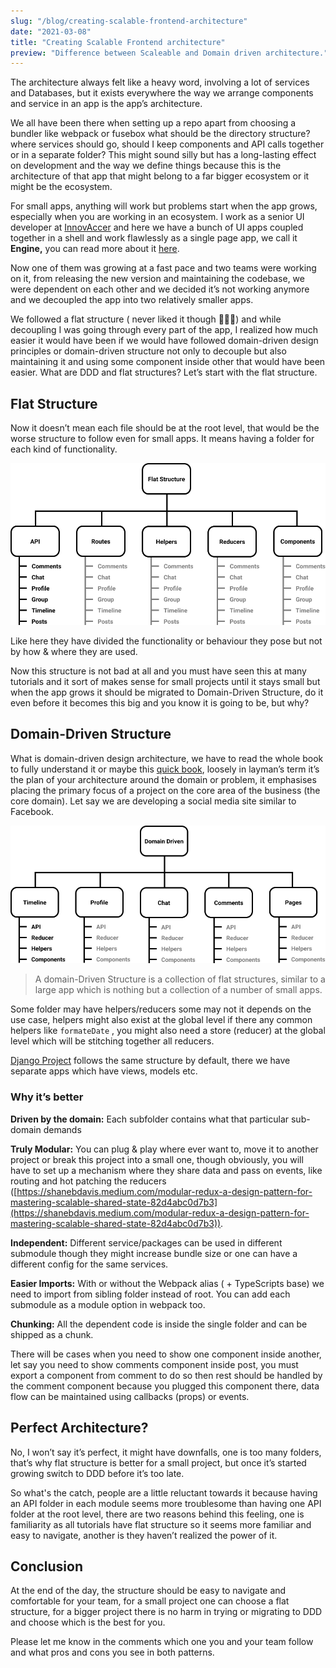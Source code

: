 ```yaml
---
slug: "/blog/creating-scalable-frontend-architecture"
date: "2021-03-08"
title: "Creating Scalable Frontend architecture"
preview: "Difference between Scaleable and Domain driven architecture."
---
```


The architecture always felt like a heavy word, involving a lot of services and Databases, but it exists everywhere the way we arrange components and service in an app is the app’s architecture.

We all have been there when setting up a repo apart from choosing a bundler like webpack or fusebox what should be the directory structure? where services should go, should I keep components and API calls together or in a separate folder? This might sound silly but has a long-lasting effect on development and the way we define things because this is the architecture of that app that might belong to a far bigger ecosystem or it might be the ecosystem.

For small apps, anything will work but problems start when the app grows, especially when you are working in an ecosystem. I work as a senior UI developer at [InnovAccer](https://innovaccer.com/) and here we have a bunch of UI apps coupled together in a shell and work flawlessly as a single page app, we call it **Engine,** you can read more about it [here](https://dev.to/aregee/breaking-down-the-last-monolith-micro-frontends-hd4).

Now one of them was growing at a fast pace and two teams were working on it, from releasing the new version and maintaining the codebase, we were dependent on each other and we decided it’s not working anymore and we decoupled the app into two relatively smaller apps.

We followed a flat structure ( never liked it though 🤷🏿‍♂️) and while decoupling I was going through every part of the app, I realized how much easier it would have been if we would have followed domain-driven design principles or domain-driven structure not only to decouple but also maintaining it and using some component inside other that would have been easier. What are DDD and flat structures? Let’s start with the flat structure.

## Flat Structure

Now it doesn’t mean each file should be at the root level, that would be the worse structure to follow even for small apps. It means having a folder for each kind of functionality.

![Flat Structure](./flat.png)

Like here they have divided the functionality or behaviour they pose but not by how & where they are used.

Now this structure is not bad at all and you must have seen this at many tutorials and it sort of makes sense for small projects until it stays small but when the app grows it should be migrated to Domain-Driven Structure, do it even before it becomes this big and you know it is going to be, but why?

## Domain-Driven Structure

What is domain-driven design architecture, we have to read the whole book to fully understand it or maybe this [quick book](https://www.infoq.com/minibooks/domain-driven-design-quickly/), loosely in layman’s term it’s the plan of your architecture around the domain or problem, it emphasises placing the primary focus of a project on the core area of the business (the core domain). Let say we are developing a social media site similar to Facebook.

![Domain-Driven Structure](./dd.png)

> A domain-Driven Structure is a collection of flat structures, similar to a large app which is nothing but a collection of a number of small apps.

Some folder may have helpers/reducers some may not it depends on the use case, helpers might also exist at the global level if there any common helpers like `formateDate` , you might also need a store (reducer) at the global level which will be stitching together all reducers.

[Django Project](https://www.djangoproject.com/) follows the same structure by default, there we have separate apps which have views, models etc.

### Why it’s better

**Driven by the domain:** Each subfolder contains what that particular sub-domain demands

**Truly Modular:** You can plug & play where ever want to, move it to another project or break this project into a small one, though obviously, you will have to set up a mechanism where they share data and pass on events, like routing and hot patching the reducers ([https://shanebdavis.medium.com/modular-redux-a-design-pattern-for-mastering-scalable-shared-state-82d4abc0d7b3](https://shanebdavis.medium.com/modular-redux-a-design-pattern-for-mastering-scalable-shared-state-82d4abc0d7b3)).

**Independent:** Different service/packages can be used in different submodule though they might increase bundle size or one can have a different config for the same services.

**Easier Imports:** With or without the Webpack alias ( + TypeScripts base) we need to import from sibling folder instead of root. You can add each submodule as a module option in webpack too.

**Chunking:** All the dependent code is inside the single folder and can be shipped as a chunk.

There will be cases when you need to show one component inside another, let say you need to show comments component inside post, you must export a component from comment to do so then rest should be handled by the comment component because you plugged this component there, data flow can be maintained using callbacks (props) or events.

## Perfect Architecture?

No, I won’t say it’s perfect, it might have downfalls, one is too many folders, that’s why flat structure is better for a small project, but once it’s started growing switch to DDD before it’s too late.

So what's the catch, people are a little reluctant towards it because having an API folder in each module seems more troublesome than having one API folder at the root level, there are two reasons behind this feeling, one is familiarity as all tutorials have flat structure so it seems more familiar and easy to navigate, another is they haven’t realized the power of it.

## Conclusion

At the end of the day, the structure should be easy to navigate and comfortable for your team, for a small project one can choose a flat structure, for a bigger project there is no harm in trying or migrating to DDD and choose which is the best for you.

Please let me know in the comments which one you and your team follow and what pros and cons you see in both patterns.
